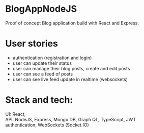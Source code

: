 # BlogAppNodeJS
Proof of concept Blog application build with React and Express.

# User stories
- authentication (registration and login)
- user can update their status
- user can manage their blog posts, create and edit posts
- user can see a feed of posts
- user can see live feed update in realtime (websockets)

# Stack and tech:
UI: React,\
API: NodeJS, Express, Mongo DB, Graph QL, TypeScript, JWT authentication, WebSockets (Socket.IO)
